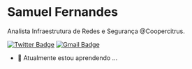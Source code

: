 # Samuel Fernandes

Analista Infraestrutura de Redes e Segurança @Coopercitrus.

[![Twitter Badge](https://img.shields.io/badge/-@Samuel02199550-4991DA?style=social&labelColor=4991DA&logo=twitter&logoColor=34314c&link=https://twitter.com/Samuel02199550)](https://twitter.com/Samuel02199550) [![Gmail Badge](https://img.shields.io/badge/-samuelfernandesotaviano@gmail.com-2bbd7e?style=social&logo=Gmail&logoColor=34314c&link=mailto:samuelfernandesotaviano@gmail.com)](mailto:samuelfernandesotaviano@gmail.com)
<!-- [![Linkedin Badge](https://img.shields.io/badge/-Diego%20Fernandes-6633cc?style=flat-square&logo=Linkedin&logoColor=white&link=https://www.linkedin.com/in/diego-schell-fernandes/)](https://www.linkedin.com/in/diego-schell-fernandes/) -->


- 🌱 Atualmente estou aprendendo ...
